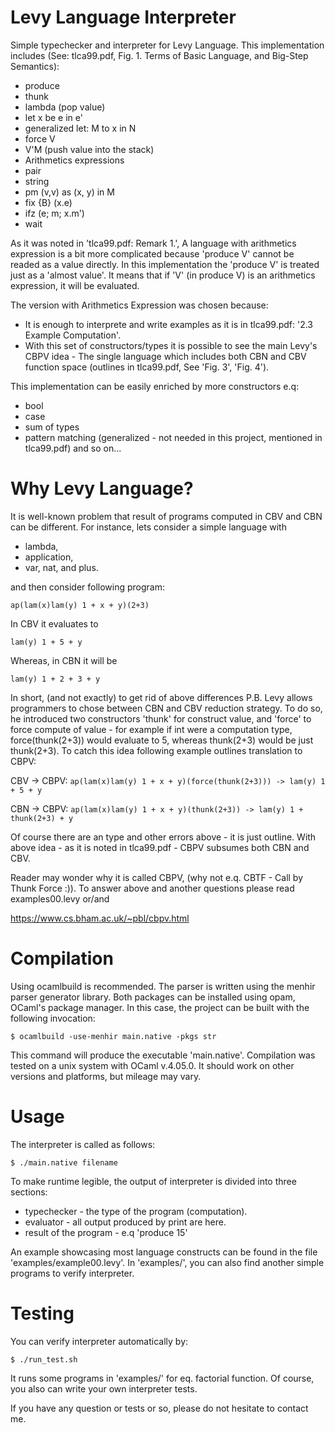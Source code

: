 # Levy Language Interpreter
Simple typechecker and interpreter for Levy Language.
This implementation includes (See: tlca99.pdf, Fig. 1. Terms of Basic
Language, and Big-Step Semantics):
 - produce
 - thunk
 - lambda (pop value)
 - let x be e in e'
 - generalized let: M to x in N
 - force V
 - V'M (push value into the stack)
 - Arithmetics expressions
 - pair
 - string
 - pm (v,v) as (x, y) in M
 - fix {B} (x.e)
 - ifz (e; m; x.m')
 - wait


As it was noted in 'tlca99.pdf: Remark 1.', A language with
arithmetics expression is a bit more complicated because
'produce V' cannot be readed as a value directly. In this
implementation the 'produce V' is treated just as a 'almost value'.
It means that if 'V' (in produce V) is an arithmetics expression,
it will be evaluated.

The version with Arithmetics Expression was chosen because:
 - It is enough to interprete and write examples as it is in
   tlca99.pdf: '2.3 Example Computation'.
 - With this set of constructors/types it is possible to see the main
   Levy's CBPV idea - The single language which includes both CBN and
   CBV function space (outlines in tlca99.pdf, See 'Fig. 3', 'Fig. 4').

This implementation can be easily enriched by more constructors e.q:
 - bool
 - case
 - sum of types
 - pattern matching (generalized - not needed in this project, mentioned in tlca99.pdf) and so on...

# Why Levy Language?
It is well-known problem that result of programs computed in CBV and CBN can be different.
For instance, lets consider a simple language with
 - lambda,
 - application,
 - var, nat, and plus.

and then consider following program:

  ```ap(lam(x)lam(y) 1 + x + y)(2+3)```

In CBV it evaluates to

  ```lam(y) 1 + 5 + y```

Whereas, in CBN it will be

  ```lam(y) 1 + 2 + 3 + y```

In short, (and not exactly) to get rid of above differences P.B. Levy allows programmers
to chose between CBN and CBV reduction strategy. To do so, he introduced two constructors
'thunk' for construct value, and 'force' to force compute of value - for example if int were
a computation type, force(thunk(2+3)) would evaluate to 5, whereas thunk(2+3) would be just thunk(2+3).
To catch this idea following example outlines translation to CBPV:

  CBV -> CBPV:
    ```ap(lam(x)lam(y) 1 + x + y)(force(thunk(2+3))) -> lam(y) 1 + 5 + y```

  CBN -> CBPV:
    ```ap(lam(x)lam(y) 1 + x + y)(thunk(2+3)) -> lam(y) 1 + thunk(2+3) + y```

Of course there are an type and other errors above - it is just outline.
With above idea - as it is noted in tlca99.pdf - CBPV subsumes both CBN and CBV.

Reader may wonder why it is called CBPV, (why not e.q. CBTF - Call by Thunk Force :)).
To answer above and another questions please read examples00.levy or/and

  https://www.cs.bham.ac.uk/~pbl/cbpv.html

# Compilation

Using ocamlbuild is recommended. The parser is written using the
menhir parser generator library. Both packages can be installed using
opam, OCaml's package manager. In this case, the project can be built
with the following invocation:

```$ ocamlbuild -use-menhir main.native -pkgs str```

This command will produce the executable 'main.native'. Compilation
was tested on a unix system with OCaml v.4.05.0. It should work on
other versions and platforms, but mileage may vary.

# Usage

The interpreter is called as follows:

```$ ./main.native filename```

To make runtime legible, the output of interpreter is divided into three sections:
 - typechecker - the type of the program (computation).
 - evaluator - all output produced by print are here.
 - result of the program - e.q 'produce 15'


An example showcasing most language constructs can be found in the
file 'examples/example00.levy'. In 'examples/', you can also find
another simple programs to verify interpreter.

# Testing
You can verify interpreter automatically by:

```$ ./run_test.sh```

It runs some programs in 'examples/' for eq. factorial function.
Of course, you also can write your own interpreter tests.

If you have any question or tests or so,
please do not hesitate to contact me.
